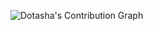 ![Dotasha's Contribution Graph](https://activity-graph.herokuapp.com/graph?username=dotasha&theme=react-dark)

